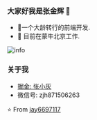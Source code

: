 ### 大家好我是张金辉 👋
- 🌱一个大龄转行的前端开发.
- 🌱 目前在蒙牛北京工作.

![info](https://github-readme-stats.vercel.app/api?username=jay6697117&show_icons=true&count_private=true&hide=prs&theme=default_repocard)

### 关于我
- [掘金: 张小灰](https://juejin.cn/user/3139860939677048)
- 微信号: zjh871506263

⭐️ From [jay6697117](https://github.com/jay6697117)
